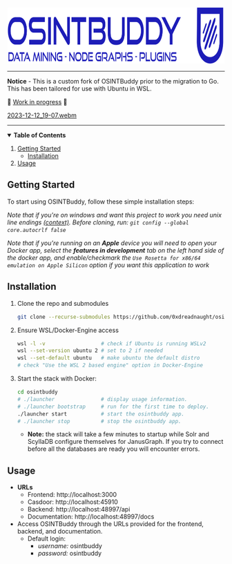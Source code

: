 <p>
  <a href="https://github.com/jerlendds/osintbuddy">
    <img src="./ob/_assets/watermark.svg" height="130px" alt="OSINTBuddy Logo">
  </a>
  
-------

  **Notice** - This is a custom fork of OSINTBuddy prior to the migration to Go. This has been tailored for use with Ubuntu in WSL.

  🚧  <ins>Work in progress</ins>  🚧
<br/>

  [2023-12-12_19-07.webm](https://github.com/jerlendds/osintbuddy/assets/29207058/307ddc96-251d-4830-9fdc-c2a3719de369)
    
  ---
</p>

<details open="open">
<summary> 
<b>Table of Contents</b>
</summary>
  <ol>
    <li>
      <a href="#getting-started">Getting Started</a>
      <ul>
        <li><a href="#installation">Installation</a></li>
      </ul>
    </li>
    <li>
      <a href="#usage">Usage</a>
    </li>
  </ol>
</details>


## Getting Started

To start using OSINTBuddy, follow these simple installation steps:

*Note that if you're on windows and want this project to work you need unix line endings [(context)](https://stackoverflow.com/a/13154031). Before cloning, run: `git config --global core.autocrlf false`*


*Note that if you're running on an **Apple** device you will need to open your Docker app, select the **features in development** tab on the left hand side of the docker app, and enable/checkmark the `Use Rosetta for x86/64 emulation on Apple Silicon` option if you want this application to work*


## Installation

1. Clone the repo and submodules
   ```sh
   git clone --recurse-submodules https://github.com/0xdreadnaught/osintbuddy.git
   ```

2. Ensure WSL/Docker-Engine access
   ```sh
   wsl -l -v                  # check if Ubuntu is running WSLv2
   wsl --set-version ubuntu 2 # set to 2 if needed
   wsl --set-default ubuntu   # make ubuntu the default distro
   # check "Use the WSL 2 based engine" option in Docker-Engine
   ```

3. Start the stack with Docker:
   ```sh
   cd osintbuddy
   # ./launcher               # display usage information.
   # ./launcher bootstrap     # run for the first time to deploy.
   ./launcher start           # start the osintbuddy app.
   # ./launcher stop          # stop the osintbuddy app.
   ```
   - **Note:** the stack will take a few minutes to startup while Solr and ScyllaDB configure themselves for JanusGraph. If you try to connect before all the databases are ready you will encounter errors.

## Usage

- **URLs**
  - Frontend: http://localhost:3000
  - Casdoor: http://localhost:45910
  - Backend: http://localhost:48997/api
  - Documentation: http://localhost:48997/docs
- Access OSINTBuddy through the URLs provided for the frontend, backend, and documentation.
  - Default login:
    - *username:* osintbuddy
    - *password:* osintbuddy
